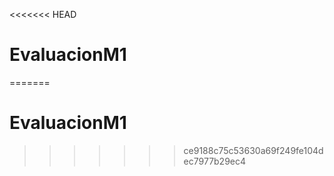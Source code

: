 <<<<<<< HEAD
# EvaluacionM1
=======
# EvaluacionM1
>>>>>>> ce9188c75c53630a69f249fe104dec7977b29ec4
